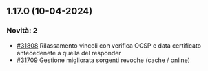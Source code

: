 ## 1.17.0 (10-04-2024)

### Novità: 2
- [#31808](https://parermine.regione.emilia-romagna.it/issues/31808) Rilassamento vincoli con verifica OCSP e data certificato antecedenete a quella del responder
- [#31709](https://parermine.regione.emilia-romagna.it/issues/31709) Gestione migliorata sorgenti revoche (cache / online)
